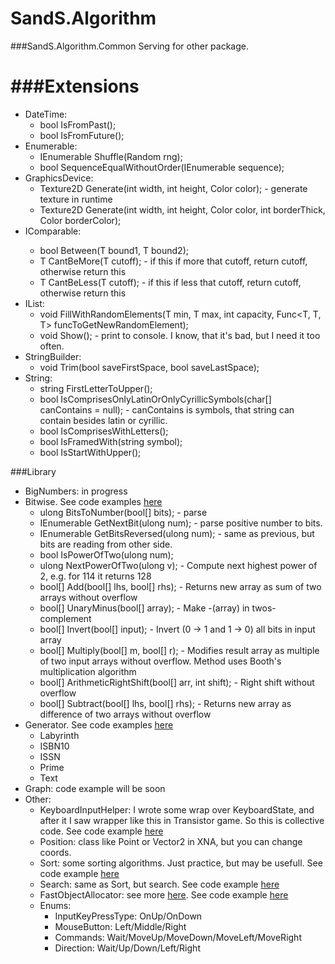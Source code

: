 # SandS.Algorithm

###SandS.Algorithm.Common
Serving for other package.

###Extensions
==
- DateTime:
  - bool IsFromPast();
  - bool IsFromFuture();
- Enumerable:
  - IEnumerable<T> Shuffle<T>(Random rng);
  - bool SequenceEqualWithoutOrder<T>(IEnumerable<T> sequence);
- GraphicsDevice:
  - Texture2D Generate(int width, int height, Color color); - generate texture in runtime
  - Texture2D Generate(int width, int height, Color color, int borderThick, Color borderColor);
- IComparable<T>:
  - bool Between<T>(T bound1, T bound2);
  - T CantBeMore<T>(T cutoff); - if this if more that cutoff, return cutoff, otherwise return this
  - T CantBeLess<T>(T cutoff); - if this if less that cutoff, return cutoff, otherwise return this
- IList:
  - void FillWithRandomElements<T>(T min, T max, int capacity, Func<T, T, T> funcToGetNewRandomElement);
  - void Show<T>(); - print to console. I know, that it's bad, but I need it too often.
- StringBuilder:
  - void Trim(bool saveFirstSpace, bool saveLastSpace);
- String:
  - string FirstLetterToUpper();
  - bool IsComprisesOnlyLatinOrOnlyCyrillicSymbols(char[] canContains = null); - canContains is symbols, that string can contain besides latin or cyrillic.
  - bool IsComprisesWithLetters();
  - bool IsFramedWith(string symbol);
  - bool IsStartWithUpper();

###Library

- BigNumbers: in progress
- Bitwise. See code examples <a href="https://github.com/snowinmars/SandS.Algorithm/wiki/Bitwise">here</a>
  - ulong BitsToNumber(bool[] bits); - parse
  - IEnumerable<bool> GetNextBit(ulong num); - parse positive number to bits.
  - IEnumerable<bool> GetBitsReversed(ulong num); - same as previous, but bits are reading from other side.
  - bool IsPowerOfTwo(ulong num);
  - ulong NextPowerOfTwo(ulong v); - Compute next highest power of 2, e.g. for 114 it returns 128
  - bool[] Add(bool[] lhs, bool[] rhs); - Returns new array as sum of two arrays without overflow
  - bool[] UnaryMinus(bool[] array); - Make  -(array) in twos-complement
  - bool[] Invert(bool[] input); - Invert (0  -> 1 and 1  -> 0) all bits in input array
  - bool[] Multiply(bool[] m, bool[] r); - Modifies result array as multiple of two input arrays without overflow. Method uses Booth's multiplication algorithm
  - bool[] ArithmeticRightShift(bool[] arr, int shift); - Right shift without overflow
  - bool[] Subtract(bool[] lhs, bool[] rhs); - Returns new array as difference of two arrays without overflow
- Generator. See code examples <a href="https://github.com/snowinmars/SandS.Algorithm/wiki/Generator">here</a>
  - Labyrinth
  - ISBN10
  - ISSN
  - Prime
  - Text
- Graph: code example will be soon
- Other:
  - KeyboardInputHelper: I wrote some wrap over KeyboardState, and after it I saw wrapper like this in Transistor game. So this is collective code. See code example <a href="https://github.com/snowinmars/SandS.Algorithm/wiki/KeyboardInputHelper">here</a>
  - Position: class like Point or Vector2 in XNA, but you can change coords.
  - Sort: some sorting algorithms. Just practice, but may be usefull. See code example <a href="https://github.com/snowinmars/SandS.Algorithm/wiki/SortingAlgorithm">here</a>
  - Search: same as Sort, but search. See code example <a href="https://github.com/snowinmars/SandS.Algorithm/wiki/SearchingAlgorithm">here</a>
  - FastObjectAllocator: see more <a href="youtube.com/watch?v=BNVP9FJXY6A">here</a>. See code example <a href="https://github.com/snowinmars/SandS.Algorithm/wiki/FastObjectAllocator">here</a>
  - Enums:
    - InputKeyPressType: OnUp/OnDown
    - MouseButton: Left/Middle/Right
    - Commands: Wait/MoveUp/MoveDown/MoveLeft/MoveRight
    - Direction: Wait/Up/Down/Left/Right
  
